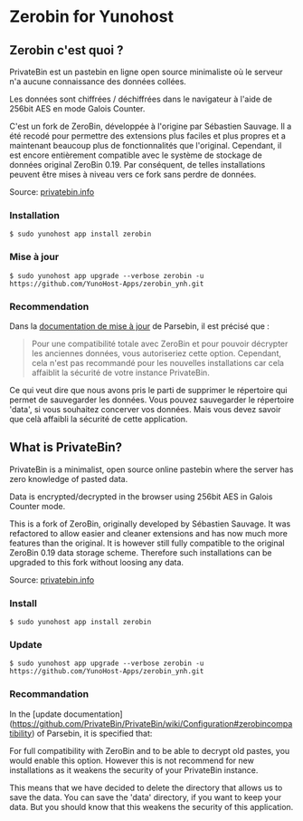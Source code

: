# Zerobin for Yunohost

## Zerobin c'est quoi ?

PrivateBin est un pastebin en ligne open source minimaliste où le serveur n'a aucune connaissance des données collées.

Les données sont chiffrées / déchiffrées dans le navigateur à l'aide de 256bit AES en mode Galois Counter.

C'est un fork de ZeroBin, développée à l'origine par Sébastien Sauvage. Il a été recodé pour permettre des extensions plus faciles et plus propres et a maintenant beaucoup plus de fonctionnalités que l'original. Cependant, il est encore entièrement compatible avec le système de stockage de données original ZeroBin 0.19. Par conséquent, de telles installations peuvent être mises à niveau vers ce fork sans perdre de données.

Source: [privatebin.info](https://privatebin.info)

### Installation

`$ sudo yunohost app install zerobin`

### Mise à jour

`$ sudo yunohost app upgrade --verbose zerobin -u https://github.com/YunoHost-Apps/zerobin_ynh.git`

### Recommendation

Dans la [documentation de mise à jour](https://github.com/PrivateBin/PrivateBin/wiki/Configuration#zerobincompatibility) de Parsebin, il est précisé que :

> Pour une compatibilité totale avec ZeroBin et pour pouvoir décrypter les anciennes données, vous autoriseriez cette option. Cependant, cela n'est pas recommandé pour les nouvelles installations car cela affaiblit la sécurité de votre instance PrivateBin.

Ce qui veut dire que nous avons pris le parti de supprimer le répertoire qui permet de sauvegarder les données. Vous pouvez sauvegarder le répertoire 'data', si vous souhaitez concerver vos données. Mais vous devez savoir que celà affaibli la sécurité de cette application.

## What is PrivateBin?

PrivateBin is a minimalist, open source online pastebin where the server has zero knowledge of pasted data.

Data is encrypted/decrypted in the browser using 256bit AES in Galois Counter mode.

This is a fork of ZeroBin, originally developed by Sébastien Sauvage. It was refactored to allow easier and cleaner extensions and has now much more features than the original. It is however still fully compatible to the original ZeroBin 0.19 data storage scheme. Therefore such installations can be upgraded to this fork without loosing any data.

Source: [privatebin.info](https://privatebin.info)

### Install

`$ sudo yunohost app install zerobin`

### Update

`$ sudo yunohost app upgrade --verbose zerobin -u https://github.com/YunoHost-Apps/zerobin_ynh.git`

### Recommandation

In the [update documentation] (https://github.com/PrivateBin/PrivateBin/wiki/Configuration#zerobincompatibility) of Parsebin, it is specified that:

For full compatibility with ZeroBin and to be able to decrypt old pastes, you would enable this option. However this is not recommend for new installations as it weakens the security of your PrivateBin instance.

This means that we have decided to delete the directory that allows us to save the data. You can save the 'data' directory, if you want to keep your data. But you should know that this weakens the security of this application.